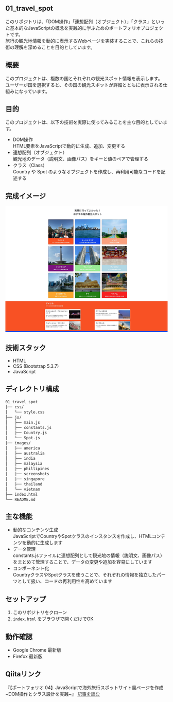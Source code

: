## 01_travel_spot

このリポジトリは、「DOM操作」「連想配列（オブジェクト）」「クラス」といった基本的なJavaScriptの概念を実践的に学ぶためのポートフォリオプロジェクトです。  
旅行の観光地情報を動的に表示するWebページを実装することで、これらの技術の理解を深めることを目的としています。


## 概要
このプロジェクトは、複数の国とそれぞれの観光スポット情報を表示します。
ユーザーが国を選択すると、その国の観光スポットが詳細とともに表示される仕組みになっています。


## 目的

このプロジェクトは、以下の技術を実際に使ってみることを主な目的としています。

- DOM操作  
HTML要素をJavaScriptで動的に生成、追加、変更する
- 連想配列（オブジェクト）  
観光地のデータ（説明文、画像パス）をキーと値のペアで管理する
- クラス（Class）  
Country や Spot のようなオブジェクトを作成し、再利用可能なコードを記述する

## 完成イメージ

![トップページ](./images/screenshots/top-page.jpg)


## 技術スタック

- HTML
- CSS (Bootstrap 5.3.7)
- JavaScript


## ディレクトリ構成

```
01_travel_spot
├── css/
│   └── style.css
├── js/
│   ├── main.js
│   ├── constants.js
│   ├── Country.js
│   └── Spot.js
├── images/
│   ├── america
│   ├── australia
│   ├── india
│   ├── malaysia
│   ├── phillipines
│   ├── screenshots
│   ├── singapore
│   ├── thailand
│   └── vietnam
├── index.html
└── README.md
```


## 主な機能

- 動的なコンテンツ生成  
JavaScriptでCountryやSpotクラスのインスタンスを作成し、HTMLコンテンツを動的に生成します
- データ管理  
constants.jsファイルに連想配列として観光地の情報（説明文、画像パス）をまとめて管理することで、データの変更や追加を容易にしています
- コンポーネント化  
CountryクラスやSpotクラスを使うことで、それぞれの情報を独立したパーツとして扱い、コードの再利用性を高めています


## セットアップ
1. このリポジトリをクローン
2. `index.html` をブラウザで開くだけでOK


## 動作確認
- Google Chrome 最新版
- Firefox 最新版


## Qiitaリンク
『【ポートフォリオ 04】JavaScriptで海外旅行スポットサイト風ページを作成 ~DOM操作とクラス設計を実践~』
[記事を読む](https://qiita.com/mabo23/items/f82ec0bb46c128b7e64a)